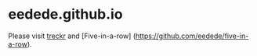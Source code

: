 # eedede.github.io

Please visit [treckr](https://eedede.github.io/treckr) and [Five-in-a-row] (https://github.com/eedede/five-in-a-row).
